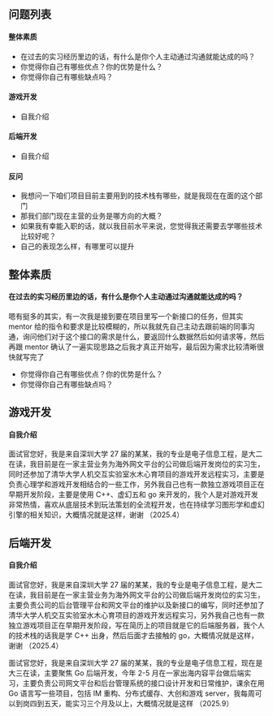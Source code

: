 ## 问题列表
#### 整体素质
* 在过去的实习经历里边的话，有什么是你个人主动通过沟通就能达成的吗？
* 你觉得你自己有哪些优点？你的优势是什么？
* 你觉得你自己有哪些缺点吗？

#### 游戏开发
* 自我介绍

#### 后端开发
* 自我介绍

#### 反问
* 我想问一下咱们项目目前主要用到的技术栈有哪些，就是我现在在面的这个部门
* 那我们部门现在主营的业务是哪方向的大概？
* 如果我有幸能入职的话，就以我目前水平来说，您觉得我还需要去学哪些技术比较好呢？
* 自己的表现怎么样，有哪里可以提升

## 整体素质
#### 在过去的实习经历里边的话，有什么是你个人主动通过沟通就能达成的吗？

嗯有挺多的其实，有一次我是接到要在项目里写一个新接口的任务，但其实 mentor 给的指令和要求是比较模糊的，所以我就先自己主动去跟前端的同事沟通，询问他们对于这个接口的需求是什么，要返回什么数据然后如何请求等，然后再跟 mentor 确认了一遍实现思路之后我才真正开始写，最后因为需求比较清晰很快就写完了

* 你觉得你自己有哪些优点？你的优势是什么？
* 你觉得你自己有哪些缺点吗？

## 游戏开发
#### 自我介绍

面试官您好，我是来自深圳大学 27 届的某某，我的专业是电子信息工程，是大二在读，我目前是在一家主营业务为海外网文平台的公司做后端开发岗位的实习生，同时还参加了清华大学人机交互实验室水木心育项目的游戏开发远程实习，主要是负责心理学和游戏开发相结合的一些工作，另外我自己也有一款独立游戏项目正在早期开发阶段，主要是使用 C++、虚幻五和 go 来开发的，我个人是对游戏开发非常热情，喜欢从底层技术到玩法策划的全流程开发，也在持续学习图形学和虚幻引擎的相关知识，大概情况就是这样，谢谢
（2025.4）

## 后端开发
#### 自我介绍

面试官您好，我是来自深圳大学 27 届的某某，我的专业是电子信息工程，是大二在读，我目前是在一家主营业务为海外网文平台的公司做后端开发岗位的实习生，主要负责公司的后台管理平台和网文平台的维护以及新接口的编写，同时还参加了清华大学人机交互实验室水木心育项目的游戏开发远程实习，另外我自己也有一款独立游戏项目正在早期开发阶段，写在简历上的项目就是它的后端服务器，我个人的技术栈的话我是学 C++ 出身，然后后面才去接触的 go，大概情况就是这样，谢谢
（2025.4）

面试官您好，我是来自深圳大学 27 届的某某，我的专业是电子信息工程，现在是大三在读，主要聚焦 Go 后端开发，今年 2-5 月在一家出海内容平台做后端实习，主要负责公司网文平台和后台管理系统的接口设计开发和日常维护，课余在用 Go 语言写一些项目，包括 IM 重构、分布式缓存、大创和游戏 server，我每周可以到岗四到五天，能实习三个月及以上，大概情况就是这样
（2025.9）